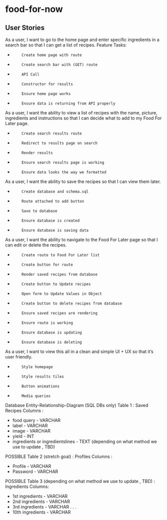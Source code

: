 # food-for-now

## User Stories
As a user, I want to go to the home page and enter specific ingredients in a search bar so that I can get a list of recipes.
Feature Tasks:
-         Create home page with route
-         Create search bar with (GET) route
-         API Call
-         Constructor for results
-         Ensure home page works
-         Ensure data is returning from API properly
As a user, I want the ability to view a list of recipes with the name, picture, ingredients and instructions so that I can decide what to add to my Food For Later page.
-         Create search results route
-         Redirect to results page on search
-         Render results
-         Ensure search results page is working
-         Ensure data looks the way we formatted
As a user, I want the ability to save the recipes so that I can view them later.
-         Create database and schema.sql
-         Route attached to add button
-         Save to database
-         Ensure database is created
-         Ensure database is saving data
As a user, I want the ability to navigate to the Food For Later page so that I can edit or delete the recipes.
-         Create route to Food For Later list
-         Create button for route
-         Render saved recipes from database
-         Create button to Update recipes
-         Open form to Update Values in Object
-         Create button to delete recipes from database
-         Ensure saved recipes are rendering
-         Ensure route is working
-         Ensure database is updating
-         Ensure database is deleting
As a user, I want to view this all in a clean and simple UI + UX so that it’s user friendly.
-         Style homepage
-         Style results tiles
-         Button animations
-         Media queries


Database Entity-Relationship-Diagram (SQL DBs only)
Table 1 : Saved Recipes
Columns :
* food query - VARCHAR
* label - VARCHAR
* image - VARCHAR
* yield - INT 
* ingredients or ingredientslines - TEXT (depending on what method we use to update , TBD)

POSSIBLE Table 2 (stretch goal) : Profiles
Columns :
* Profile - VARCHAR
* Password - VARCHAR

POSSIBLE Table 3 (depending on what method we use to update , TBD) : Ingredients
Columns:
* 1st ingredients - VARCHAR
* 2nd ingredients - VARCHAR
* 3rd ingredients - VARCHAR
.
.
.
* 10th ingredients - VARCHAR